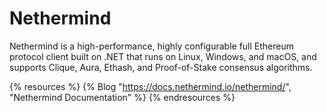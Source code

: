# Nethermind

Nethermind is a high-performance, highly configurable full Ethereum protocol client built on .NET that runs on Linux, Windows, and macOS, and supports Clique, Aura, Ethash, and Proof-of-Stake consensus algorithms.

{% resources %}
  {% Blog "https://docs.nethermind.io/nethermind/", "Nethermind Documentation" %}
{% endresources %}
